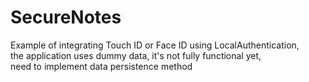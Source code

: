 # SecureNotes
Example of integrating Touch ID or Face ID using LocalAuthentication,<br /> the application uses dummy data, it's not fully functional yet,<br /> need to implement data persistence method

